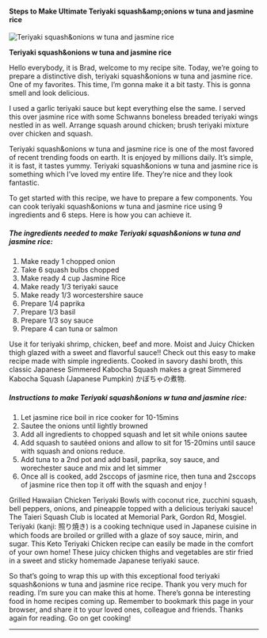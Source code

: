             

#### Steps to Make Ultimate Teriyaki squash&amp;amp;onions w tuna and jasmine rice

![Teriyaki squash&amp;onions w tuna and jasmine rice](https://img-global.cpcdn.com/recipes/5488706792194048/751x532cq70/teriyaki-squashonions-w-tuna-and-jasmine-rice-recipe-main-photo.jpg)

**Teriyaki squash&amp;onions w tuna and jasmine rice**

Hello everybody, it is Brad, welcome to my recipe site. Today, we’re going to prepare a distinctive dish, teriyaki squash&onions w tuna and jasmine rice. One of my favorites. This time, I’m gonna make it a bit tasty. This is gonna smell and look delicious.

I used a garlic teriyaki sauce but kept everything else the same. I served this over jasmine rice with some Schwanns boneless breaded teriyaki wings nestled in as well. Arrange squash around chicken; brush teriyaki mixture over chicken and squash.

Teriyaki squash&onions w tuna and jasmine rice is one of the most favored of recent trending foods on earth. It is enjoyed by millions daily. It’s simple, it is fast, it tastes yummy. Teriyaki squash&onions w tuna and jasmine rice is something which I’ve loved my entire life. They’re nice and they look fantastic.

To get started with this recipe, we have to prepare a few components. You can cook teriyaki squash&onions w tuna and jasmine rice using 9 ingredients and 6 steps. Here is how you can achieve it.

##### The ingredients needed to make Teriyaki squash&onions w tuna and jasmine rice:

1.  Make ready 1 chopped onion
2.  Take 6 squash bulbs chopped
3.  Make ready 4 cup Jasmine Rice
4.  Make ready 1/3 teriyaki sauce
5.  Make ready 1/3 worcestershire sauce
6.  Prepare 1/4 paprika
7.  Prepare 1/3 basil
8.  Prepare 1/3 soy sauce
9.  Prepare 4 can tuna or salmon

Use it for teriyaki shrimp, chicken, beef and more. Moist and Juicy Chicken thigh glazed with a sweet and flavorful sauce!! Check out this easy to make recipe made with simple ingredients. Cooked in savory dashi broth, this classic Japanese Simmered Kabocha Squash makes a great Simmered Kabocha Squash (Japanese Pumpkin) かぼちゃの煮物.

##### Instructions to make Teriyaki squash&onions w tuna and jasmine rice:

1.  Let jasmine rice boil in rice cooker for 10-15mins
2.  Sautee the onions until lightly browned
3.  Add all ingredients to chopped squash and let sit while onions sautee
4.  Add squash to sautéed onions and allow to sit for 15-20mins until sauce with squash and onions reduce.
5.  Add tuna to a 2nd pot and add basil, paprika, soy sauce, and worechester sauce and mix and let simmer
6.  Once all is cooked, add 2sccops of jasmine rice, then tuna and 2sccops of jasmine rice then top it off with the squash and enjoy !

Grilled Hawaiian Chicken Teriyaki Bowls with coconut rice, zucchini squash, bell peppers, onions, and pineapple topped with a delicious teriyaki sauce! The Taieri Squash Club is located at Memorial Park, Gordon Rd, Mosgiel. Teriyaki (kanji: 照り焼き) is a cooking technique used in Japanese cuisine in which foods are broiled or grilled with a glaze of soy sauce, mirin, and sugar. This Keto Teriyaki Chicken recipe can easily be made in the comfort of your own home! These juicy chicken thighs and vegetables are stir fried in a sweet and sticky homemade Japanese teriyaki sauce.

So that’s going to wrap this up with this exceptional food teriyaki squash&onions w tuna and jasmine rice recipe. Thank you very much for reading. I’m sure you can make this at home. There’s gonna be interesting food in home recipes coming up. Remember to bookmark this page in your browser, and share it to your loved ones, colleague and friends. Thanks again for reading. Go on get cooking!

* * *